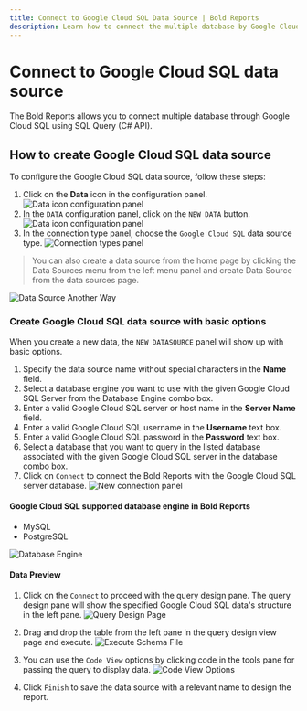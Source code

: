 ```yaml
---
title: Connect to Google Cloud SQL Data Source | Bold Reports
description: Learn how to connect the multiple database by Google Cloud SQL using the SQL Query (C# API) in Bold Reports Designer.
---
```


# Connect to Google Cloud SQL data source

The Bold Reports allows you to connect multiple database through Google Cloud SQL using SQL Query (C# API).

## How to create Google Cloud SQL data source

To configure the Google Cloud SQL data source, follow these steps:

1. Click on the **Data** icon in the configuration panel.
   ![Data icon configuration panel](/static/assets/on-premise/images/report-designer/manage-data/data-connectors/data-configuration-panel.png)
2. In the `DATA` configuration panel, click on the `NEW DATA` button.
   ![Data icon configuration panel](/static/assets/on-premise/images/report-designer/manage-data/data-connectors/new-data-button.png)
3. In the connection type panel, choose the `Google Cloud SQL` data source type.
   ![Connection types panel](/static/assets/on-premise/images/report-designer/manage-data/google-cloud-sql-data-source/connection-types.png)

> You can also create a data source from the home page by clicking the Data Sources menu from the left menu panel and create Data Source from the data sources page.

  ![Data Source Another Way](/static/assets/on-premise/images/report-designer/manage-data/google-cloud-sql-data-source/data-source-other-way.png)

### Create Google Cloud SQL data source with basic options

When you create a new data, the `NEW DATASOURCE` panel will show up with basic options.

1. Specify the data source name without special characters in the **Name** field.
2. Select a database engine you want to use with the given Google Cloud SQL Server from the Database Engine combo box.
3. Enter a valid Google Cloud SQL server or host name in the **Server Name** field.
4. Enter a valid Google Cloud SQL username in the **Username** text box.
5. Enter a valid Google Cloud SQL password in the **Password** text box.
6. Select a database that you want to query in the listed database associated with the given Google Cloud SQL server in the database combo box.
7. Click on `Connect` to connect the Bold Reports with the Google Cloud SQL server database.
![New connection panel](/static/assets/on-premise/images/report-designer/manage-data/google-cloud-sql-data-source/basic-options.png)

#### Google Cloud SQL supported database engine in Bold Reports

* MySQL
* PostgreSQL

![Database Engine](/static/assets/on-premise/images/report-designer/manage-data/google-cloud-sql-data-source/database-engine.png)

#### Data Preview

1. Click on the `Connect` to proceed with the query design pane. The query design pane will show the specified Google Cloud SQL data's structure in the left pane.
![Query Design Page](/static/assets/on-premise/images/report-designer/manage-data/google-cloud-sql-data-source/query-design-page.png)

2. Drag and drop the table from the left pane in the query design view page and execute.
![Execute Schema File](/static/assets/on-premise/images/report-designer/manage-data/google-cloud-sql-data-source/execute-schema-file.png)

3. You can use the `Code View` options by clicking code in the tools pane for passing the query to display data.
![Code View Options](/static/assets/on-premise/images/report-designer/manage-data/google-cloud-sql-data-source/code-view-options.png)

4. Click `Finish` to save the data source with a relevant name to design the report.
